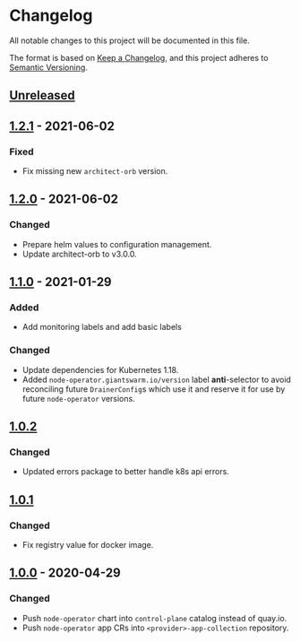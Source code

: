 # Changelog

All notable changes to this project will be documented in this file.

The format is based on [Keep a Changelog](https://keepachangelog.com/en/1.0.0/),
and this project adheres to [Semantic Versioning](https://semver.org/spec/v2.0.0.html).

## [Unreleased]

## [1.2.1] - 2021-06-02

### Fixed

- Fix missing new `architect-orb` version.

## [1.2.0] - 2021-06-02

### Changed

- Prepare helm values to configuration management.
- Update architect-orb to v3.0.0.

## [1.1.0] - 2021-01-29

### Added

- Add monitoring labels and add basic labels

### Changed

- Update dependencies for Kubernetes 1.18.
- Added `node-operator.giantswarm.io/version` label **anti**-selector to avoid reconciling future `DrainerConfig`s which use it and reserve it for use by future `node-operator` versions.

## [1.0.2]

### Changed

- Updated errors package to better handle k8s api errors.

## [1.0.1]

### Changed

- Fix registry value for docker image.

## [1.0.0] - 2020-04-29

### Changed

- Push `node-operator` chart into `control-plane` catalog instead of quay.io.
- Push `node-operator` app CRs into `<provider>-app-collection` repository.

[Unreleased]: https://github.com/giantswarm/node-operator/compare/v1.2.1...HEAD
[1.2.1]: https://github.com/giantswarm/node-operator/compare/v1.2.0...v1.2.1
[1.2.0]: https://github.com/giantswarm/node-operator/compare/v1.1.0...v1.2.0
[1.1.0]: https://github.com/giantswarm/node-operator/compare/v1.0.1...v1.1.0
[1.0.2]: https://github.com/giantswarm/node-operator/compare/v1.0.1...v1.0.2
[1.0.1]: https://github.com/giantswarm/node-operator/compare/v1.0.0...v1.0.1
[1.0.0]: https://github.com/giantswarm/node-operator/tag/v1.0.0
